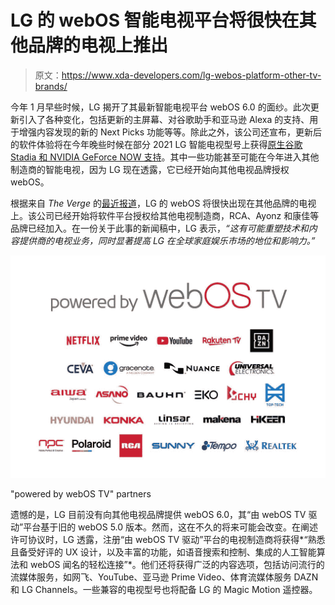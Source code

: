 # LG 的 webOS 智能电视平台将很快在其他品牌的电视上推出

> 原文：<https://www.xda-developers.com/lg-webos-platform-other-tv-brands/>

今年 1 月早些时候，LG 揭开了其最新智能电视平台 webOS 6.0 的面纱。此次更新引入了各种变化，包括更新的主屏幕、对谷歌助手和亚马逊 Alexa 的支持、用于增强内容发现的新的 Next Picks 功能等等。除此之外，该公司还宣布，更新后的软件体验将在今年晚些时候在部分 2021 LG 智能电视型号上获得[原生谷歌 Stadia 和 NVIDIA GeForce NOW 支持](https://www.xda-developers.com/lg-tvs-google-stadia-geforce-now-coming-soon/)。其中一些功能甚至可能在今年进入其他制造商的智能电视，因为 LG 现在透露，它已经开始向其他电视品牌授权 webOS。

根据来自 *The Verge* 的[最近报道](https://www.theverge.com/2021/2/23/22298058/lg-licensing-webos-other-tvs-rca-polaroid)，LG 的 webOS 将很快出现在其他品牌的电视上。该公司已经开始将软件平台授权给其他电视制造商，RCA、Ayonz 和康佳等品牌已经加入。在一份关于此事的新闻稿中，LG 表示，*“这有可能重塑技术和内容提供商的电视业务，同时显著提高 LG 在全球家庭娱乐市场的地位和影响力。”*

 <picture>![LG powered by webOS TV partners](img/7012cc2a6d631975ff437d28bc9a2e20.png)</picture> 

"powered by webOS TV" partners

遗憾的是，LG 目前没有向其他电视品牌提供 webOS 6.0，其“由 webOS TV 驱动”平台基于旧的 webOS 5.0 版本。然而，这在不久的将来可能会改变。在阐述许可协议时，LG 透露，注册“由 webOS TV 驱动”平台的电视制造商将获得*“熟悉且备受好评的 UX 设计，以及丰富的功能，如语音搜索和控制、集成的人工智能算法和 webOS 闻名的轻松连接”*。他们还将获得广泛的内容选项，包括访问流行的流媒体服务，如网飞、YouTube、亚马逊 Prime Video、体育流媒体服务 DAZN 和 LG Channels。一些兼容的电视型号也将配备 LG 的 Magic Motion 遥控器。